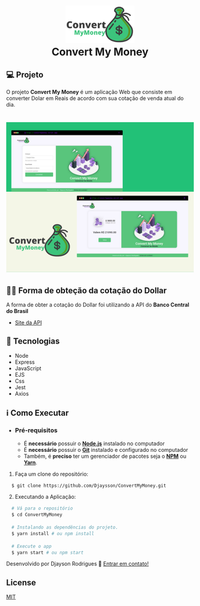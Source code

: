 <h1 align="center">
    <img alt="Convert My Money" src="./public/image/logo.png" height="100px" />
    <br>Convert My Money<br/>
</h1>

## 💻 Projeto

O projeto **Convert My Money** é um aplicação Web que consiste em converter Dolar em Reais de acordo com sua cotação de venda atual do dia.

<h1 align="center">
    <img alt="Project image" title="Project image" src="./public/image/imgProjeto.png" width="800px" />
</h1>

## 🧑‍💻 Forma de obteção da cotação do Dollar

A forma de obter a cotação do Dollar foi utilizando a API do **Banco Central do Brasil**

- [Site da API](https://dadosabertos.bcb.gov.br/dataset/dolar-americano-usd-todos-os-boletins-diarios/resource/ae69aa94-4194-45a6-8bae-12904af7e176)

## 🚀 Tecnologias

- Node
- Express
- JavaScript
- EJS
- Css
- Jest
- Axios

## ℹ️ Como Executar

- ### **Pré-requisitos**

  - É **necessário** possuir o **[Node.js](https://nodejs.org/en/)** instalado no computador
  - É **necessário** possuir o **[Git](https://git-scm.com/)** instalado e configurado no computador
  - Também, é **preciso** ter um gerenciador de pacotes seja o **[NPM](https://www.npmjs.com/)** ou **[Yarn](https://yarnpkg.com/)**.

1. Faça um clone do repositório:

```sh
  $ git clone https://github.com/Djaysson/ConvertMyMoney.git
```

2. Executando a Aplicação:

```sh
  # Vá para o repositório
  $ cd ConvertMyMoney

  # Instalando as dependências do projeto.
  $ yarn install # ou npm install

  # Execute o app
  $ yarn start # ou npm start
```

Desenvolvido por Djayson Rodrigues 👋 [Entrar em contato!](https://www.linkedin.com/in/djaysonrodrigues/)

## License

[MIT](./LICENSE)
